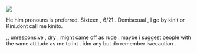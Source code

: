 ![](https://64.media.tumblr.com/b740a6625d2d579a7036a5fba3b5f52a/0b921ce72753878b-b3/s400x600/417ba7558b01a1366b94443c691d91d574c7709e.png)

He him pronouns is preferred.
Sixteen , 6/21 . Demisexual , 
I go by kinit or Kini.dont call me kinito.

,, unresponsive , dry , might came off as rude . maybe i suggest people with the same attitude as me to int . idm any but do remember iwecaution .
